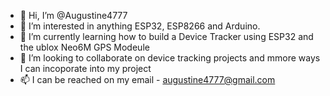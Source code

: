 - 👋 Hi, I’m @Augustine4777
- 👀 I’m interested in anything ESP32, ESP8266 and Arduino.
- 🌱 I’m currently learning how to build a Device Tracker using ESP32 and the ublox Neo6M GPS Modeule 
- 💞️ I’m looking to collaborate on device tracking projects and mmore ways I can incoporate into my project
- 📫 I can be reached on my email - augustine4777@gmail.com

<!---
Augustine4777/Augustine4777 is a ✨ special ✨ repository because its `README.md` (this file) appears on your GitHub profile.
You can click the Preview link to take a look at your changes.
--->

